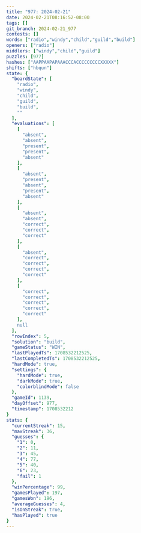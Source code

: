 ```yaml
---
title: "977: 2024-02-21"
date: 2024-02-21T08:16:52-08:00
tags: []
git_branch: 2024-02-21_977
contests: []
words: ["radio","windy","child","guild","build"]
openers: ["radio"]
middlers: ["windy","child","guild"]
puzzles: [977]
hashes: ["AAPPAAPAPAAACCCACCCCCCCCCXXXXX"]
shifts: ["hbqun"]
state: {
  "boardState": [
    "radio",
    "windy",
    "child",
    "guild",
    "build",
    ""
  ],
  "evaluations": [
    [
      "absent",
      "absent",
      "present",
      "present",
      "absent"
    ],
    [
      "absent",
      "present",
      "absent",
      "present",
      "absent"
    ],
    [
      "absent",
      "absent",
      "correct",
      "correct",
      "correct"
    ],
    [
      "absent",
      "correct",
      "correct",
      "correct",
      "correct"
    ],
    [
      "correct",
      "correct",
      "correct",
      "correct",
      "correct"
    ],
    null
  ],
  "rowIndex": 5,
  "solution": "build",
  "gameStatus": "WIN",
  "lastPlayedTs": 1708532212525,
  "lastCompletedTs": 1708532212525,
  "hardMode": true,
  "settings": {
    "hardMode": true,
    "darkMode": true,
    "colorblindMode": false
  },
  "gameId": 1139,
  "dayOffset": 977,
  "timestamp": 1708532212
}
stats: {
  "currentStreak": 15,
  "maxStreak": 36,
  "guesses": {
    "1": 0,
    "2": 11,
    "3": 45,
    "4": 77,
    "5": 40,
    "6": 23,
    "fail": 1
  },
  "winPercentage": 99,
  "gamesPlayed": 197,
  "gamesWon": 196,
  "averageGuesses": 4,
  "isOnStreak": true,
  "hasPlayed": true
}
---
```

<!-- more -->

